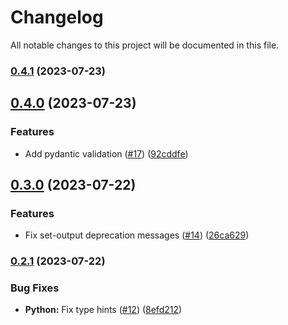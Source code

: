 # Changelog

All notable changes to this project will be documented in this file.

### [0.4.1](https://github.com/FidelusAleksander/gh-action-regex/compare/v0.4.0...v0.4.1) (2023-07-23)

## [0.4.0](https://github.com/FidelusAleksander/gh-action-regex/compare/v0.3.0...v0.4.0) (2023-07-23)


### Features

* Add pydantic validation ([#17](https://github.com/FidelusAleksander/gh-action-regex/issues/17)) ([92cddfe](https://github.com/FidelusAleksander/gh-action-regex/commit/92cddfee504f2c11272e26939d67df2e8066e1b2))

## [0.3.0](https://github.com/FidelusAleksander/gh-action-regex/compare/v0.2.1...v0.3.0) (2023-07-22)


### Features

* Fix set-output deprecation messages ([#14](https://github.com/FidelusAleksander/gh-action-regex/issues/14)) ([26ca629](https://github.com/FidelusAleksander/gh-action-regex/commit/26ca6298b3a485d306d58c8791b793c1ddfee538))

### [0.2.1](https://github.com/FidelusAleksander/gh-action-regex/compare/v0.2.0...v0.2.1) (2023-07-22)


### Bug Fixes

* **Python:** Fix type hints ([#12](https://github.com/FidelusAleksander/gh-action-regex/issues/12)) ([8efd212](https://github.com/FidelusAleksander/gh-action-regex/commit/8efd2124bcd75e1a7ffd72d4960a24b6ddd46810))

